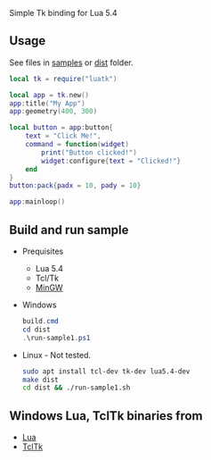Simple Tk binding for Lua 5.4


## Usage

See files in [samples](samples) or [dist](dist) folder.
```lua
local tk = require("luatk")

local app = tk.new()
app:title("My App")
app:geometry(400, 300)

local button = app:button{
    text = "Click Me!",
    command = function(widget)
        print("Button clicked!")
        widget:configure{text = "Clicked!"}
    end
}
button:pack{padx = 10, pady = 10}

app:mainloop()
```


## Build and run sample

* Prequisites
    * Lua 5.4
    * Tcl/Tk
    * [MinGW](https://github.com/brechtsanders/winlibs_mingw)

* Windows
    ```powershell
    build.cmd
    cd dist
    .\run-sample1.ps1
    ```

* Linux - Not tested.
    ```sh
    sudo apt install tcl-dev tk-dev lua5.4-dev
    make dist
    cd dist && ./run-sample1.sh
    ```


## Windows Lua, TclTk binaries from

* [Lua](https://github.com/edp1096/my-lua-set/blob/main/install_lua.ps1)
* [TclTk](https://github.com/edp1096/tcltk)